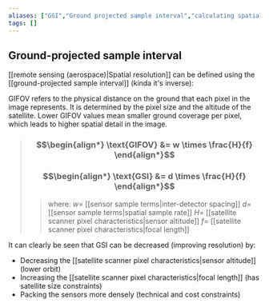 ```yaml
---
aliases: ["GSI","Ground projected sample interval","calculating spatial resolution"]
tags: []
---
```


## Ground-projected sample interval

[[remote sensing (aerospace)|Spatial resolution]] can be defined using the [[ground-projected sample interval]] (kinda it's inverse):

GIFOV refers to the physical distance on the ground that each pixel in the image represents. It is determined by the pixel size and the altitude of the satellite. Lower GIFOV values mean smaller ground coverage per pixel, which leads to higher spatial detail in the image.

> ### $$\begin{align*} \text{GIFOV}  &= w \times \frac{H}{f}  \end{align*}$$
> ### $$\begin{align*} \text{GSI}  &= d \times \frac{H}{f}  \end{align*}$$
>> where:
>> $w=$ [[sensor sample terms|inter-detector spacing]]
>> $d=$ [[sensor sample terms|spatial sample rate]]
>> $H=$ [[satellite scanner pixel characteristics|sensor altitude]]
>> $f=$ [[satellite scanner pixel characteristics|focal length]]

It can clearly be seen that GSI can be decreased (improving resolution) by:
- Decreasing the [[satellite scanner pixel characteristics|sensor altitude]] (lower orbit)
- Increasing the [[satellite scanner pixel characteristics|focal length]] (has satellite size constraints)
- Packing the sensors more densely (technical and cost constraints)
